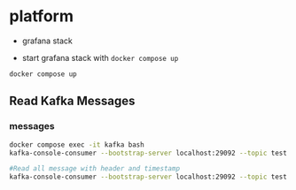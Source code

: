# platform
- grafana stack

- start grafana stack with `docker compose up`
```shell
docker compose up
```

## Read Kafka Messages

### messages
```sh
docker compose exec -it kafka bash
kafka-console-consumer --bootstrap-server localhost:29092 --topic test --from-beginning --max-messages 10

#Read all message with header and timestamp
kafka-console-consumer --bootstrap-server localhost:29092 --topic test --from-beginning --property print.headers=true --property print.timestamp=true 
```